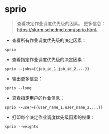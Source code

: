 # sprio

> 查看决定作业调度优先级的因素。
> 更多信息：<https://slurm.schedmd.com/sprio.html>。

- 查看所有作业调度优先级的决定因素：

`sprio`

- 查看指定作业调度优先级的决定因素：

`sprio --jobs={{job_id_1,job_id_2,...}}`

- 输出更多信息：

`sprio --long`

- 查看指定用户的作业信息：

`sprio --user={{user_name_1,user_name_2,...}}`

- 打印每个决定作业调度优先级因素的权重：

`sprio --weights`
